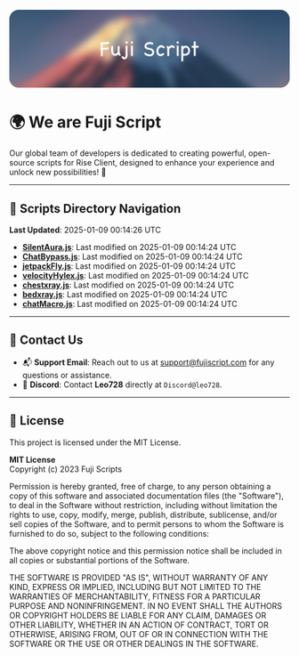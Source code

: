 ![Banner](.github/b.webp)

# 🌍 **We are Fuji Script**

Our global team of developers is dedicated to creating powerful, open-source scripts for Rise Client, designed to enhance your experience and unlock new possibilities! 🌟

---
<!-- SCRIPTS_NAVIGATION_START -->
## 📂 **Scripts Directory Navigation**

**Last Updated**: 2025-01-09 00:14:26 UTC

- **[SilentAura.js](scripts/SilentAura.js)**: Last modified on 2025-01-09 00:14:24 UTC
- **[ChatBypass.js](scripts/ChatBypass.js)**: Last modified on 2025-01-09 00:14:24 UTC
- **[jetpackFly.js](scripts/jetpackFly.js)**: Last modified on 2025-01-09 00:14:24 UTC
- **[velocityHylex.js](scripts/velocityHylex.js)**: Last modified on 2025-01-09 00:14:24 UTC
- **[chestxray.js](scripts/chestxray.js)**: Last modified on 2025-01-09 00:14:24 UTC
- **[bedxray.js](scripts/bedxray.js)**: Last modified on 2025-01-09 00:14:24 UTC
- **[chatMacro.js](scripts/chatMacro.js)**: Last modified on 2025-01-09 00:14:24 UTC

<!-- SCRIPTS_NAVIGATION_END -->

---

## 💬 **Contact Us**  
- 📬 **Support Email**: Reach out to us at [support@fujiscript.com](mailto:support@fujiscript.com) for any questions or assistance.  
- 💬 **Discord**: Contact **Leo728** directly at `Discord@leo728`.

---

## 📜 **License**

This project is licensed under the MIT License.  

**MIT License**  
Copyright (c) 2023 Fuji Scripts  

Permission is hereby granted, free of charge, to any person obtaining a copy of this software and associated documentation files (the "Software"), to deal in the Software without restriction, including without limitation the rights to use, copy, modify, merge, publish, distribute, sublicense, and/or sell copies of the Software, and to permit persons to whom the Software is furnished to do so, subject to the following conditions:  

The above copyright notice and this permission notice shall be included in all copies or substantial portions of the Software.  

THE SOFTWARE IS PROVIDED "AS IS", WITHOUT WARRANTY OF ANY KIND, EXPRESS OR IMPLIED, INCLUDING BUT NOT LIMITED TO THE WARRANTIES OF MERCHANTABILITY, FITNESS FOR A PARTICULAR PURPOSE AND NONINFRINGEMENT. IN NO EVENT SHALL THE AUTHORS OR COPYRIGHT HOLDERS BE LIABLE FOR ANY CLAIM, DAMAGES OR OTHER LIABILITY, WHETHER IN AN ACTION OF CONTRACT, TORT OR OTHERWISE, ARISING FROM, OUT OF OR IN CONNECTION WITH THE SOFTWARE OR THE USE OR OTHER DEALINGS IN THE SOFTWARE.  
